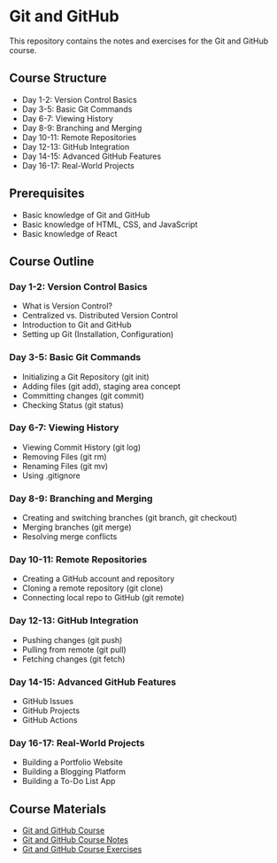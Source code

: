 # Git and GitHub

This repository contains the notes and exercises for the Git and GitHub course.

## Course Structure

- Day 1-2: Version Control Basics
- Day 3-5: Basic Git Commands
- Day 6-7: Viewing History
- Day 8-9: Branching and Merging
- Day 10-11: Remote Repositories
- Day 12-13: GitHub Integration
- Day 14-15: Advanced GitHub Features
- Day 16-17: Real-World Projects

## Prerequisites

- Basic knowledge of Git and GitHub
- Basic knowledge of HTML, CSS, and JavaScript
- Basic knowledge of React

## Course Outline

### Day 1-2: Version Control Basics

- What is Version Control?
- Centralized vs. Distributed Version Control
- Introduction to Git and GitHub
- Setting up Git (Installation, Configuration)

### Day 3-5: Basic Git Commands

- Initializing a Git Repository (git init)
- Adding files (git add), staging area concept
- Committing changes (git commit)
- Checking Status (git status)

### Day 6-7: Viewing History

- Viewing Commit History (git log)
- Removing Files (git rm)
- Renaming Files (git mv)
- Using .gitignore

### Day 8-9: Branching and Merging

- Creating and switching branches (git branch, git checkout)
- Merging branches (git merge)
- Resolving merge conflicts

### Day 10-11: Remote Repositories

- Creating a GitHub account and repository
- Cloning a remote repository (git clone)
- Connecting local repo to GitHub (git remote)

### Day 12-13: GitHub Integration

- Pushing changes (git push)
- Pulling from remote (git pull)
- Fetching changes (git fetch)

### Day 14-15: Advanced GitHub Features

- GitHub Issues
- GitHub Projects
- GitHub Actions

### Day 16-17: Real-World Projects

- Building a Portfolio Website
- Building a Blogging Platform
- Building a To-Do List App

## Course Materials

- [Git and GitHub Course](https://www.udemy.com/course/git-and-github-bootcamp/)
- [Git and GitHub Course Notes](https://github.com/mosh-hamedani/git-and-github-bootcamp)
- [Git and GitHub Course Exercises](https://github.com/mosh-hamedani/git-and-github-bootcamp-exercises)

